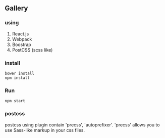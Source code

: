 ## Gallery

### using
1. React.js
2. Webpack
3. Boostrap
4. PostCSS (scss like)

### install
```
bower install
npm install
```

### Run
```
npm start
```

### postcss
postcss using plugin contain 'precss', 'autoprefixer'. 'precss' allows you to use Sass-like markup in your css files.
